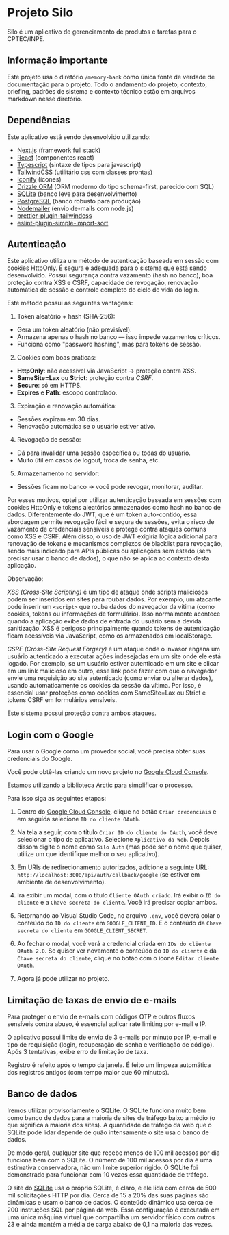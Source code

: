 # Projeto Silo

Silo é um aplicativo de gerenciamento de produtos e tarefas para o CPTEC/INPE.

## Informação importante

Este projeto usa o diretório `/memory-bank` como única fonte de verdade de documentação para o projeto. Todo o andamento do projeto, contexto, briefing, padrões de sistema e contexto técnico estão em arquivos markdown nesse diretório.

## Dependências

Este aplicativo está sendo desenvolvido utilizando:

- [Next.js](https://nextjs.org/) (framework full stack)
- [React](https://react.dev/) (componentes react)
- [Typescript](https://www.typescriptlang.org/) (sintaxe de tipos para javascript)
- [TailwindCSS](https://tailwindcss.com/) (utilitário css com classes prontas)
- [Iconify](https://iconify.design/docs/usage/css/tailwind/tailwind4/) (ícones)
- [Drizzle ORM](https://orm.drizzle.team/) (ORM moderno do tipo schema-first, parecido com SQL)
- [SQLite](https://www.sqlite.org/) (banco leve para desenvolvimento)
- [PostgreSQL](https://www.postgresql.org/) (banco robusto para produção)
- [Nodemailer](https://nodemailer.com/) (envio de-mails com node.js)
- [prettier-plugin-tailwindcss](https://www.npmjs.com/package/prettier-plugin-tailwindcss)
- [eslint-plugin-simple-import-sort](https://www.npmjs.com/package/eslint-plugin-simple-import-sort)

## Autenticação

Este aplicativo utiliza um método de autenticação baseada em sessão com cookies HttpOnly. É segura e adequada para o sistema que está sendo desenvolvido. Possui segurança contra vazamento (hash no banco), boa proteção contra XSS e CSRF, capacidade de revogação, renovação automática de sessão e controle completo do ciclo de vida do login.

Este método possui as seguintes vantagens:

1. Token aleatório + hash (SHA-256):

- Gera um token aleatório (não previsível).
- Armazena apenas o hash no banco — isso impede vazamentos críticos.
- Funciona como "password hashing", mas para tokens de sessão.

2. Cookies com boas práticas:

- **HttpOnly**: não acessível via JavaScript → proteção contra _XSS_.
- **SameSite=Lax** ou **Strict**: proteção contra _CSRF_.
- **Secure**: só em HTTPS.
- **Expires** e **Path**: escopo controlado.

3. Expiração e renovação automática:

- Sessões expiram em 30 dias.
- Renovação automática se o usuário estiver ativo.

4. Revogação de sessão:

- Dá para invalidar uma sessão específica ou todas do usuário.
- Muito útil em casos de logout, troca de senha, etc.

5. Armazenamento no servidor:

- Sessões ficam no banco → você pode revogar, monitorar, auditar.

Por esses motivos, optei por utilizar autenticação baseada em sessões com cookies HttpOnly e tokens aleatórios armazenados como hash no banco de dados. Diferentemente do JWT, que é um token auto-contido, essa abordagem permite revogação fácil e segura de sessões, evita o risco de vazamento de credenciais sensíveis e protege contra ataques comuns como XSS e CSRF. Além disso, o uso de JWT exigiria lógica adicional para renovação de tokens e mecanismos complexos de blacklist para revogação, sendo mais indicado para APIs públicas ou aplicações sem estado (sem precisar usar o banco de dados), o que não se aplica ao contexto desta aplicação.

Observação:

_XSS (Cross-Site Scripting)_ é um tipo de ataque onde scripts maliciosos podem ser inseridos em sites para roubar dados. Por exemplo, um atacante pode inserir um `<script>` que rouba dados do navegador da vítima (como cookies, tokens ou informações de formulário). Isso normalmente acontece quando a aplicação exibe dados de entrada do usuário sem a devida sanitização. XSS é perigoso principalmente quando tokens de autenticação ficam acessíveis via JavaScript, como os armazenados em localStorage.

_CSRF (Cross-Site Request Forgery)_ é um ataque onde o invasor engana um usuário autenticado a executar ações indesejadas em um site onde ele está logado. Por exemplo, se um usuário estiver autenticado em um site e clicar em um link malicioso em outro, esse link pode fazer com que o navegador envie uma requisição ao site autenticado (como enviar ou alterar dados), usando automaticamente os cookies da sessão da vítima. Por isso, é essencial usar proteções como cookies com SameSite=Lax ou Strict e tokens CSRF em formulários sensíveis.

Este sistema possui proteção contra ambos ataques.

## Login com o Google

Para usar o Google como um provedor social, você precisa obter suas credenciais do Google.

Você pode obtê-las criando um novo projeto no [Google Cloud Console](https://console.cloud.google.com/apis/dashboard).

Estamos utilizando a biblioteca [Arctic](https://arcticjs.dev/providers/google) para simplificar o processo.

Para isso siga as seguintes etapas:

1. Dentro do [Google Cloud Console](https://console.cloud.google.com/apis/dashboard), clique no botão `Criar credenciais` e em seguida selecione `ID do cliente OAuth`.

2. Na tela a seguir, com o título `Criar ID do cliente do OAuth`, você deve selecionar o tipo de aplicativo. Selecione `Aplicativo da Web`. Depois dissom digite o nome como `Silo Auth` (mas pode ser o nome que quiser, utilize um que identifique melhor o seu aplicativo).

3. Em URIs de redirecionamento autorizados, adicione a seguinte URL: `http://localhost:3000/api/auth/callback/google` (se estiver em ambiente de desenvolvimento).

4. Irá exibir um modal, com o título `Cliente OAuth criado`. Irá exibir o `ID do cliente` e a `Chave secreta do cliente`. Você irá precisar copiar ambos.

5. Retornando ao Visual Studio Code, no arquivo `.env`, você deverá colar o conteúdo do `ID do cliente` em `GOOGLE_CLIENT_ID`. E o conteúdo da `Chave secreta do cliente` em `GOOGLE_CLIENT_SECRET`.

6. Ao fechar o modal, você verá a credencial criada em `IDs do cliente OAuth 2.0`. Se quiser ver novamente o conteúdo do `ID do cliente` e da `Chave secreta do cliente`, clique no botão com o ícone `Editar cliente OAuth`.

7. Agora já pode utilizar no projeto.

## Limitação de taxas de envio de e-mails

Para proteger o envio de e-mails com códigos OTP e outros fluxos sensíveis contra abuso, é essencial aplicar rate limiting por e-mail e IP.

O aplicativo possui limite de envio de 3 e-mails por minuto por IP, e-mail e tipo de requisição (login, recuperação de senha e verificação de código). Após 3 tentativas, exibe erro de limitação de taxa.

Registro é refeito após o tempo da janela. É feito um limpeza automática dos registros antigos (com tempo maior que 60 minutos).

## Banco de dados

Iremos utilizar provisoriamente o SQLite. O SQLite funciona muito bem como banco de dados para a maioria de sites de tráfego baixo a médio (o que significa a maioria dos sites). A quantidade de tráfego da web que o SQLite pode lidar depende de quão intensamente o site usa o banco de dados.

De modo geral, qualquer site que recebe menos de 100 mil acessos por dia funciona bem com o SQLite. O número de 100 mil acessos por dia é uma estimativa conservadora, não um limite superior rígido. O SQLite foi demonstrado para funcionar com 10 vezes essa quantidade de tráfego.

O site do [SQLite](https://www.sqlite.org/) usa o próprio SQLite, é claro, e ele lida com cerca de 500 mil solicitações HTTP por dia. Cerca de 15 a 20% das suas páginas são dinâmicas e usam o banco de dados. O conteúdo dinâmico usa cerca de 200 instruções SQL por página da web. Essa configuração é executada em uma única máquina virtual que compartilha um servidor físico com outros 23 e ainda mantém a média de carga abaixo de 0,1 na maioria das vezes.

